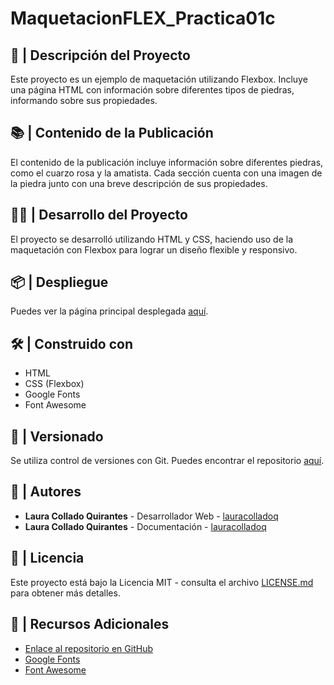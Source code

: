 # MaquetacionFLEX_Practica01c

## 📄 | Descripción del Proyecto

Este proyecto es un ejemplo de maquetación utilizando Flexbox. Incluye una página HTML con información sobre diferentes tipos de piedras, informando sobre sus propiedades.

## 📚 | Contenido de la Publicación

El contenido de la publicación incluye información sobre diferentes piedras, como el cuarzo rosa y la amatista. Cada sección cuenta con una imagen de la piedra junto con una breve descripción de sus propiedades.

## 👩‍💻 | Desarrollo del Proyecto

El proyecto se desarrolló utilizando HTML y CSS, haciendo uso de la maquetación con Flexbox para lograr un diseño flexible y responsivo.

## 📦 | Despliegue

Puedes ver la página principal desplegada [aquí](./index.html).

## 🛠️ | Construido con

- HTML
- CSS (Flexbox)
- Google Fonts
- Font Awesome

## 📝 | Versionado

Se utiliza control de versiones con Git. Puedes encontrar el repositorio [aquí](https://github.com/lauracolladoq/MaquetacionFLEX_Practica01c.git).

## 👥 | Autores

- **Laura Collado Quirantes** - Desarrollador Web - [lauracolladoq](https://github.com/lauracolladoq)
- **Laura Collado Quirantes** - Documentación - [lauracolladoq](https://github.com/lauracolladoq)

## 📜 | Licencia

Este proyecto está bajo la Licencia MIT - consulta el archivo [LICENSE.md](LICENSE.md) para obtener más detalles.

## 📎 | Recursos Adicionales

- [Enlace al repositorio en GitHub](https://github.com/lauracolladoq/MaquetacionFLEX_Practica01c.git)
- [Google Fonts](https://fonts.google.com/)
- [Font Awesome](https://fontawesome.com/)
